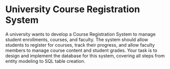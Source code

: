 # University Course Registration System

A university wants to develop a Course Registration System to manage student enrollments, courses, and faculty. The system should allow students to register for courses, track their progress, and allow faculty members to manage course content and student grades. Your task is to design and implement the database for this system, covering all steps from entity modeling to SQL table creation.